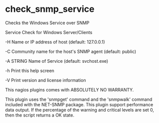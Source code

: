 # check_snmp_service
Checks the Windows Service over SNMP 


Service Check for Windows Server/Clients

-H
Name or IP address of host (default: 127.0.0.1)

-C 
Community name for the host's SNMP agent (default: public)

-A STRING
Name of Service (default: svchost.exe)

-h
Print this help screen

-V
Print version and license information


This nagios plugins comes with ABSOLUTELY NO WARRANTY.

This plugin uses the 'snmpget' command and the 'snmpwalk' command included with the NET-SNMP package.
This plugin support performance data output.
If the percentage of the warning and critical levels are set 0, then the script returns a OK state.

